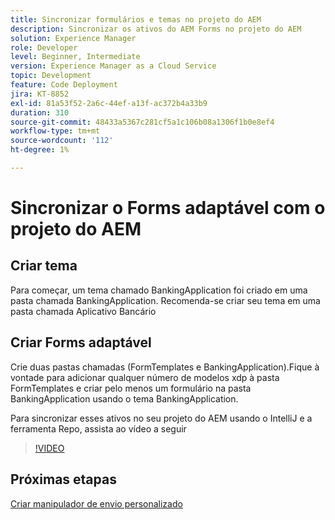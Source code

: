 ```yaml
---
title: Sincronizar formulários e temas no projeto do AEM
description: Sincronizar os ativos do AEM Forms no projeto do AEM
solution: Experience Manager
role: Developer
level: Beginner, Intermediate
version: Experience Manager as a Cloud Service
topic: Development
feature: Code Deployment
jira: KT-8852
exl-id: 81a53f52-2a6c-44ef-a13f-ac372b4a33b9
duration: 310
source-git-commit: 48433a5367c281cf5a1c106b08a1306f1b0e8ef4
workflow-type: tm+mt
source-wordcount: '112'
ht-degree: 1%

---
```


# Sincronizar o Forms adaptável com o projeto do AEM

## Criar tema

Para começar, um tema chamado BankingApplication foi criado em uma pasta chamada BankingApplication. Recomenda-se criar seu tema em uma pasta chamada Aplicativo Bancário

## Criar Forms adaptável

Crie duas pastas chamadas (FormTemplates e BankingApplication).Fique à vontade para adicionar qualquer número de modelos xdp à pasta FormTemplates e criar pelo menos um formulário na pasta BankingApplication usando o tema BankingApplication.

Para sincronizar esses ativos no seu projeto do AEM usando o IntelliJ e a ferramenta Repo, assista ao vídeo a seguir

>[!VIDEO](https://video.tv.adobe.com/v/3448627?quality=12&learn=on&captions=por_br)

## Próximas etapas

[Criar manipulador de envio personalizado](./custom-submit-to-servlet.md)
